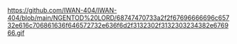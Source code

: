 
https://github.com/IWAN-404/IWAN-404/blob/main/NGENTOD%20LORD/68747470733a2f2f67696666696c65732e616c706861636f646572732e636f6d2f3132302f3132303234382e676966.gif
